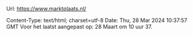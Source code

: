Url: https://www.marktplaats.nl/

Content-Type: text/html; charset=utf-8
Date: Thu, 28 Mar 2024 10:37:57 GMT
Voor het laatst aangepast op: 28 Maart om 10 uur 37.